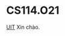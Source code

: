 # CS114.O21
[UIT](https://upload.wikimedia.org/wikipedia/commons/3/38/Logo_UIT_updated.jpg)
Xin chào.
